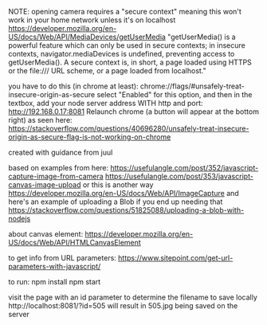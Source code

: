 NOTE: opening camera requires a "secure context" meaning this won't work in your home network unless it's on localhost
https://developer.mozilla.org/en-US/docs/Web/API/MediaDevices/getUserMedia
"getUserMedia() is a powerful feature which can only be used in secure contexts; in insecure contexts, navigator.mediaDevices is undefined, preventing access to getUserMedia(). A secure context is, in short, a page loaded using HTTPS or the file:/// URL scheme, or a page loaded from localhost."

you have to do this (in chrome at least):
chrome://flags/#unsafely-treat-insecure-origin-as-secure
select "Enabled" for this option, and then in the textbox, add your node server address WITH http and port:
http://192.168.0.17:8081
Relaunch chrome (a button will appear at the bottom right)
as seen here:
https://stackoverflow.com/questions/40696280/unsafely-treat-insecure-origin-as-secure-flag-is-not-working-on-chrome

created with guidance from juul

based on examples from here:
https://usefulangle.com/post/352/javascript-capture-image-from-camera
https://usefulangle.com/post/353/javascript-canvas-image-upload
or this is another way
https://developer.mozilla.org/en-US/docs/Web/API/ImageCapture
and here's an example of uploading a Blob if you end up needing that
https://stackoverflow.com/questions/51825088/uploading-a-blob-with-nodejs

about canvas element:
https://developer.mozilla.org/en-US/docs/Web/API/HTMLCanvasElement

to get info from URL parameters:
https://www.sitepoint.com/get-url-parameters-with-javascript/

to run:
npm install
npm start

visit the page with an id parameter to determine the filename to save locally
http://localhost:8081/?id=505
will result in 505.jpg being saved on the server
